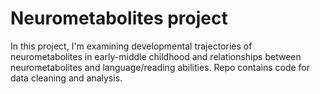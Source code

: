 # Neurometabolites project
In this project, I'm examining developmental trajectories of neurometabolites in early-middle childhood and relationships between neurometabolites and language/reading abilities.
Repo contains code for data cleaning and analysis.
